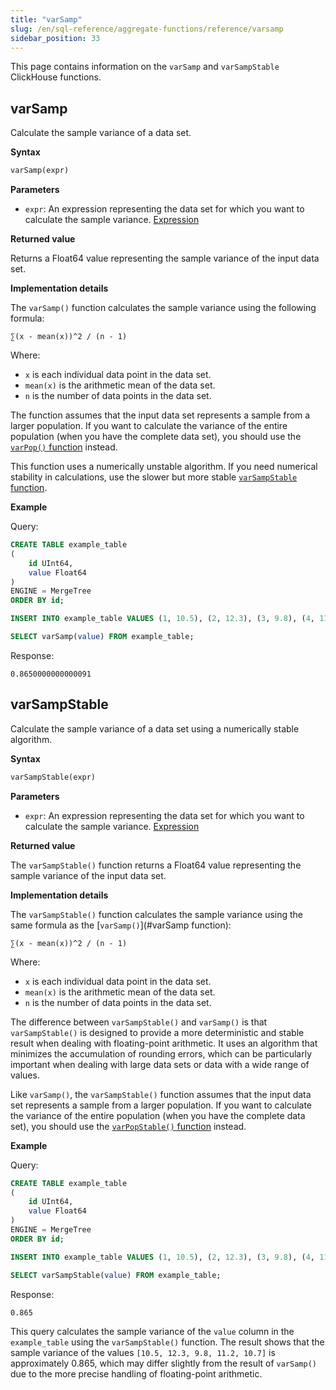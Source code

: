 ```yaml
---
title: "varSamp"
slug: /en/sql-reference/aggregate-functions/reference/varsamp
sidebar_position: 33
---
```


This page contains information on the `varSamp` and `varSampStable` ClickHouse functions.

## varSamp

Calculate the sample variance of a data set.

**Syntax**

```sql
varSamp(expr)
```

**Parameters**

- `expr`: An expression representing the data set for which you want to calculate the sample variance. [Expression](../../syntax#syntax-expressions)

**Returned value**

Returns a Float64 value representing the sample variance of the input data set.

**Implementation details**

The `varSamp()` function calculates the sample variance using the following formula:

```plaintext
∑(x - mean(x))^2 / (n - 1)
```

Where:

- `x` is each individual data point in the data set.
- `mean(x)` is the arithmetic mean of the data set.
- `n` is the number of data points in the data set.

The function assumes that the input data set represents a sample from a larger population. If you want to calculate the variance of the entire population (when you have the complete data set), you should use the [`varPop()` function](./varpop#varpop) instead.

This function uses a numerically unstable algorithm. If you need numerical stability in calculations, use the slower but more stable [`varSampStable` function](#varSampStable).

**Example**

Query:

```sql
CREATE TABLE example_table
(
    id UInt64,
    value Float64
)
ENGINE = MergeTree
ORDER BY id;

INSERT INTO example_table VALUES (1, 10.5), (2, 12.3), (3, 9.8), (4, 11.2), (5, 10.7);

SELECT varSamp(value) FROM example_table;
```

Response:

```response
0.8650000000000091
```

## varSampStable

Calculate the sample variance of a data set using a numerically stable algorithm.

**Syntax**

```sql
varSampStable(expr)
```

**Parameters**

- `expr`: An expression representing the data set for which you want to calculate the sample variance. [Expression](../../syntax#syntax-expressions)

**Returned value**

The `varSampStable()` function returns a Float64 value representing the sample variance of the input data set.

**Implementation details**

The `varSampStable()` function calculates the sample variance using the same formula as the [`varSamp()`](#varSamp function):

```plaintext
∑(x - mean(x))^2 / (n - 1)
```

Where:
- `x` is each individual data point in the data set.
- `mean(x)` is the arithmetic mean of the data set.
- `n` is the number of data points in the data set.

The difference between `varSampStable()` and `varSamp()` is that `varSampStable()` is designed to provide a more deterministic and stable result when dealing with floating-point arithmetic. It uses an algorithm that minimizes the accumulation of rounding errors, which can be particularly important when dealing with large data sets or data with a wide range of values.

Like `varSamp()`, the `varSampStable()` function assumes that the input data set represents a sample from a larger population. If you want to calculate the variance of the entire population (when you have the complete data set), you should use the [`varPopStable()` function](./varpop#varpopstable) instead.

**Example**

Query:

```sql
CREATE TABLE example_table
(
    id UInt64,
    value Float64
)
ENGINE = MergeTree
ORDER BY id;

INSERT INTO example_table VALUES (1, 10.5), (2, 12.3), (3, 9.8), (4, 11.2), (5, 10.7);

SELECT varSampStable(value) FROM example_table;
```

Response:

```response
0.865
```

This query calculates the sample variance of the `value` column in the `example_table` using the `varSampStable()` function. The result shows that the sample variance of the values `[10.5, 12.3, 9.8, 11.2, 10.7]` is approximately 0.865, which may differ slightly from the result of `varSamp()` due to the more precise handling of floating-point arithmetic.
